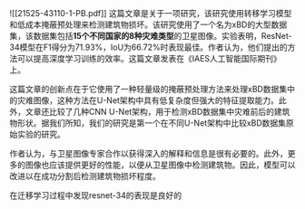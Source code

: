 ![[21525-43110-1-PB.pdf]]
这篇文章是关于一项研究，该研究使用转移学习模型和低成本掩蔽预处理来检测建筑物损坏。该研究使用了一个名为xBD的大型数据集，该数据集包括**15个不同国家的8种灾难类型**的卫星图像。实验表明，ResNet-34模型在F1得分为71.93%，IoU为66.72%时表现最佳。作者认为，他们提出的方法可以提高深度学习训练的效率。这篇文章发表在《IAES人工智能国际期刊》上。

这篇文章的创新点在于它使用了一种轻量级的掩蔽预处理方法来处理xBD数据集中的灾难图像，这种方法在U-Net架构中具有低复杂度但强大的特征提取能力。此外，文章还比较了几种CNN U-Net架构，用于检测xBD数据集中灾难前后的建筑物形状。据我们所知，我们的研究是第一个在不同U-Net架构中比较xBD数据集原始实验的研究。

作者认为，与卫星图像专家合作以获得深入的解释和信息是很有必要的。此外，更多的图像也应该提供更好的性能，以便从卫星图像中检测建筑物。因此，模型可以改进以在成功分割后检测建筑物损坏程度。

在迁移学习过程中发现resnet-34的表现是良好的
